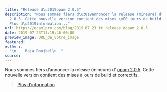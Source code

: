 ```yaml
---
title: "Release d\u2019opam 2.0.5"
description: "Nous sommes fiers d\u2019annoncer la release (mineure) d\u2019 opam
  2.0.5. Cette nouvelle version contient des mises \xE0 jours de build et correctifs.
  Plus d\u2019information..."
url: https://ocamlpro.com/blog/2019_07_23_fr_release_dopam_2.0.5
date: 2019-07-23T13:19:46-00:00
preview_image: URL_de_votre_image
featured:
authors:
- "\n    Raja Boujbel\n  "
source:
---
```


<p>Nous sommes fiers d&rsquo;annoncer la release (mineure) d&rsquo; <a href="https://github.com/ocaml/opam/releases/tag/2.0.5">opam 2.0.5</a>. Cette nouvelle version contient des mises &agrave; jours de build et correctifs.</p>
<blockquote>
<p><a href="https://ocamlpro.com/2019/07/11/opam-2-0-5-release/">Plus d&rsquo;information</a></p>
</blockquote>

